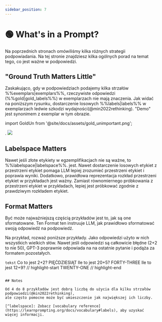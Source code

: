 ```yaml
---
sidebar_position: 7
---
```


# 🟢 What's in a Prompt?

Na poprzednich stronach omówiliśmy kilka różnych strategii podpowiadania.
Na tej stronie znajdziesz kilka ogólnych porad na temat tego, co jest ważne w podpowiedzi.


## "Ground Truth Matters Little"


Zaskakująco, gdy w podpowiedziach podajemy kilka strzałów %%exemplars|exemplars%%, rzeczywiste odpowiedzi (%%gold|gold_labels%%)
w exemplarzach nie mają znaczenia. Jak widać na poniższym rysunku, dostarczenie losowych
%%labels|labels%% w exemplarzach ledwie szkodzi wydajności(@min2022rethinking). "Demo" jest synonimem
z exemplar w tym obrazie.

import GoldUn from '@site/docs/assets/gold_unimportant.png';

<div style={{textAlign: 'center'}}>.
  <img src={GoldUn} style={{width: "750px"}} />
</div>

## Labelspace Matters

Nawet jeśli złote etykiety w egzemplifikacjach nie są ważne, to %%labelspace|labelspace%%.
jest.
Nawet dostarczenie losowych etykiet z przestrzeni etykiet pomaga LLM lepiej zrozumieć
przestrzeni etykiet i poprawia wyniki. Dodatkowo, prawidłowa reprezentacja
rozkład przestrzeni etykiet w przykładach jest ważny. Zamiast równomiernego
próbkowania z przestrzeni etykiet w przykładach, lepiej jest próbkować zgodnie z prawdziwym rozkładem etykiet.

## Format Matters

Być może najważniejszą częścią przykładów jest to, jak są one sformatowane. Ten
Format ten instruuje LLM, jak prawidłowo sformatować swoją odpowiedź na podpowiedź.

Na przykład, rozważ poniższe przykłady. Jako odpowiedzi użyto w nich wszystkich wielkich słów.
Nawet jeśli odpowiedzi są całkowicie błędne (2+2 to nie 50), GPT-3 poprawnie odpowiada na
na ostatnie pytanie i podąża za formatem pozostałych.

``tekst``
Co to jest 2+2?
PIĘĆDZIESIĄT
Ile to jest 20+5?
FORTY-THREE
Ile to jest 12+9?
// highlight-start
TWENTY-ONE
// highlight-end
```

## Notes

Od 4 do 8 przykładów jest dobrą liczbą do użycia dla kilku strzałów podpowiedzi(@min2022rethinking),
ale często pomocne może być umieszczenie jak największej ich liczby.

[^labelspace]: Zobacz [vocabulary reference](https://learnprompting.org/docs/vocabulary#labels), aby uzyskać więcej informacji.


